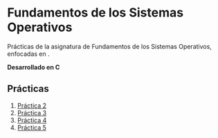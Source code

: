 # Fundamentos de los Sistemas Operativos

Prácticas de la asignatura de Fundamentos de los Sistemas Operativos, enfocadas en .

**Desarrollado en C**

## Prácticas

1. [Práctica 2](./practica2/)
2. [Práctica 3](./practica3/)
3. [Práctica 4](./practica4/)
4. [Práctica 5](./practica5/)
